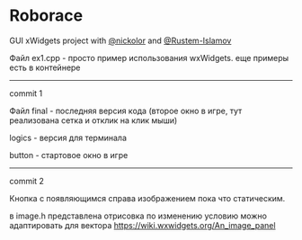# Roborace
GUI xWidgets project with [@nickolor](https://github.com/nickolor) and [@Rustem-Islamov](https://github.com/Rustem-Islamov)


Файл ex1.cpp - просто пример использования wxWidgets. еще примеры есть в контейнере
________________________________________________
commit 1

Файл final - последняя версия кода (второе окно в игре, тут реализована сетка и отклик на клик мыши)

logics - версия для терминала

button - стартовое окно в игре 
_________________________________
commit 2

Кнопка с появляющимся справа изображением пока что статическим.

в image.h представлена отрисовка по изменению условию можно адаптировать для вектора
https://wiki.wxwidgets.org/An_image_panel

